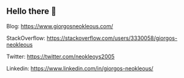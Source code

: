 ## Hello there 👋


Blog: https://www.giorgosneokleous.com/

StackOverflow: https://stackoverflow.com/users/3330058/giorgos-neokleous

Twitter: https://twitter.com/neokleoys2005

Linkedin: https://www.linkedin.com/in/giorgos-neokleous/
